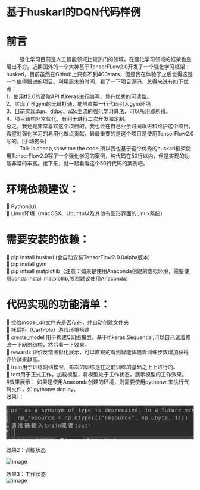 # 基于huskarl的DQN代码样例

# 前言

 &emsp; &emsp; 强化学习目前是人工智能领域比较热门的领域，在强化学习领域的框架也是层出不穷。近期国外的一个大神基于TensorFLow2.0开发了一个强化学习框架：huskarl，目前虽然在Github上只有不到400stars，但是我在体验了之后觉得这是一个值得跟进的项目。利用周末的时间，看了一下项目源码，总得来说有如下优点：<br/>
1、使用tf2.0的高阶API tf.keras进行编写，具有优秀的可读性。<br/>
2、实现了与gym的无缝打通，能够直接一行代码引入gym环境。<br/>
3、目前实现dqn、ddpg、a2c主流的强化学习算法，可以所用即所得。<br/>
4、项目结构非常优化，有利于进行二次开发和定制。<br/>
总之，我还是非常喜欢这个项目的，我也会在自己业余时间跟进和维护这个项目，希望对强化学习的易用化做点贡献，最最重要的是这个项目是使用TensorFlow2.0写的。[手动狗头]<br/>
&emsp; &emsp; Talk is cheap,show me the code,所以我也基于这个优秀的huskarl框架使用TensorFlow2.0写了一个强化学习的案例，纯代码在50行以内，但是实现的功能非常的丰富。接下来，就一起看看这个50行代码的案例吧。
# 环境依赖建议：
	Python3.6<br/>
	Linux环境（macOSX、Ubuntu以及其他有图形界面的Linux系统）<br/>
# 需要安装的依赖：
	pip install huskarl (会自动安装TensorFlow2.0.0alpha版本)<br/>
	pip install gym<br/>
	pip intsall matplotlib（注意：如果是使用Anaconda创建的虚拟环境，需要使用conda install matplotlib,强烈建议使用Anaconda）
# 代码实现的功能清单：<br/>
	检验model_dir文件夹是否存在，并自动创建文件夹<br/>
	托扁担（CartPole）游戏环境搭建<br/>
	create_model 用于构建Q网络模型，基于tf.keras.Sequential,可以自己试着修改一下网络结构，然后看一下效果。<br/>
	rewards 评价反馈图形化展示，可以直观的看到智能体随着训练步数增加获得评价越来越高。<br/>
	train用于训练网络模型，每次的训练是在之前训练的基础之上上进行的。<br/>
	test用于正式工作，加载模型，将模型处于工作状态，展示模型的工作效果。<br/>
#效果展示：
如果是使用Anaconda创建的环境，则需要使用pythonw 来执行代码文件，如 pythonw dqn.py。<br/>
效果1：

 ![imge](https://github.com/zhaoyingjun/Case-of-Reinforcement-learning/blob/master/img/start.gif)

效果2：训练状态<br/>

![image](https://github.com/zhaoyingjun/Case-of-Reinforcement-learning/blob/master/img/train.gif)

效果3：工作状态<br/>
![image](https://github.com/zhaoyingjun/Case-of-Reinforcement-learning/blob/master/img/work.gif)
